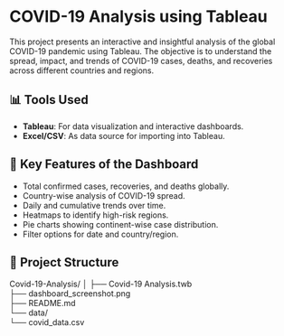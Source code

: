 # COVID-19 Analysis using Tableau

This project presents an interactive and insightful analysis of the global COVID-19 pandemic using Tableau. The objective is to understand the spread, impact, and trends of COVID-19 cases, deaths, and recoveries across different countries and regions.

## 📊 Tools Used
- **Tableau**: For data visualization and interactive dashboards.
- **Excel/CSV**: As data source for importing into Tableau.

## 📌 Key Features of the Dashboard
- Total confirmed cases, recoveries, and deaths globally.
- Country-wise analysis of COVID-19 spread.
- Daily and cumulative trends over time.
- Heatmaps to identify high-risk regions.
- Pie charts showing continent-wise case distribution.
- Filter options for date and country/region.

## 📁 Project Structure
Covid-19-Analysis/
│
├── Covid-19 Analysis.twb       
├── dashboard_screenshot.png     
├── README.md                    
└── data/                        
    └── covid_data.csv            

